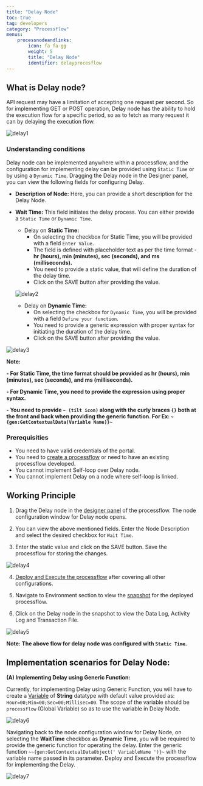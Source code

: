 ```yaml
---
title: "Delay Node"
toc: true
tag: developers
category: "Processflow"
menus: 
    processnodeandlinks:
        icon: fa fa-gg
        weight: 5
        title: "Delay Node" 
        identifier: delayprocesflow
---
```


## What is Delay node?

API request may have a limitation of accepting one request per second. So for implementing GET or POST operation, Delay node has the ability to hold the execution flow for a specific period, so as to fetch as many request it can by delaying the execution flow.

![delay1](\staticfiles\processflow\media\delay1.PNG)

### Understanding conditions

Delay node can be implemented anywhere within a processflow, and the configuration for implementing delay can be provided using `Static Time` or by using a `Dynamic Time`.
Dragging the Delay node in the Designer panel, you can view the following fields for configuring Delay.

- **Description of Node:** Here, you can provide a short description for the Delay Node.
- **Wait Time:** This field initiates the delay process. You can either provide a `Static Time` or `Dynamic Time`.

    - Delay on **Static Time:**
        - On selecting the checkbox for Static Time, you will be provided with a field `Enter Value`.
        - The field is defined with placeholder text as per the time format - **hr (hours), min (minutes), sec (seconds), and ms (milliseconds).**
        - You need to provide a static value, that will define the duration of the delay time.
        - Click on the SAVE button after providing the value.

    ![delay2](\staticfiles\processflow\media\delay2.PNG)

    - Delay on **Dynamic Time:**
        - On selecting the checkbox for `Dynamic Time`, you will be provided with a field `Define your function`.
        - You need to provide a generic expression with proper syntax for initiating the duration of the delay time.
        - Click on the SAVE button after providing the value.

![delay3](\staticfiles\processflow\media\delay3.PNG)

**Note:**

**- For Static Time, the time format should be provided as hr (hours), min (minutes), sec (seconds), and ms (milliseconds).**

**- For Dynamic Time, you need to provide the expression using proper syntax.**

**- You need to provide `~ (tilt icon)` along with the curly braces `{}` both at the front and back when providing the generic function. For Ex: `~{gen:GetContextualData(Variable Name)}~`**

### Prerequisities

- You need to have valid credentials of the portal.
- You need to [create a processflow](/processflow/creating-processflow/) or need to have an existing processflow developed.
- You cannot implement Self-loop over Delay node.
- You cannot implement Delay on a node where self-loop is linked.

## Working Principle

1) Drag the Delay node in the [designer panel](/processflow/designer-processflow/) of the processflow. The node configuration window for Delay node opens.

2) You can view the above mentioned fields. Enter the Node Description and select the desired checkbox for `Wait Time`.

3) Enter the static value and click on the SAVE button. Save the processflow for storing the changes.

![delay4](\staticfiles\processflow\media\delay4.PNG)

4) [Deploy and Execute the processflow](/processflow/deploying-and-executing-processfloww/) after covering all other configurations.

5) Navigate to Environment section to view the [snapshot](/processflow/snapshot-processflow/) for the deployed processflow.

6) Click on the Delay node in the snapshot to view the Data Log, Activity Log and Transaction File.

![delay5](\staticfiles\processflow\media\delay5.PNG)

**Note: The above flow for delay node was configured with `Static Time`.**

## Implementation scenarios for Delay Node:

**(A) Implementing Delay using Generic Function:**

Currently, for implementing Delay using Generic Function, you will have to create a [Variable](/processflow/working-with-variable/#creating-variable) of **String** datatype with default value provided as: `Hour=00;Min=00;Sec=00;Millisec=00`. The scope of the variable should be `processflow` (Global Variable) so as to use the variable in Delay Node.

![delay6](\staticfiles\processflow\media\delay6.PNG)

Navigating back to the node configuration window for Delay Node, on selecting the **WaitTime** checkbox as **Dynamic Time**, you will be required to provide the generic function for operating the delay. Enter the generic function `~~{gen:GetContextualDataObject(' VariableName ')}~` with the variable name passed in its parameter. 
Deploy and Execute the processflow for implementing the Delay.

![delay7](\staticfiles\processflow\media\delay7.PNG)
